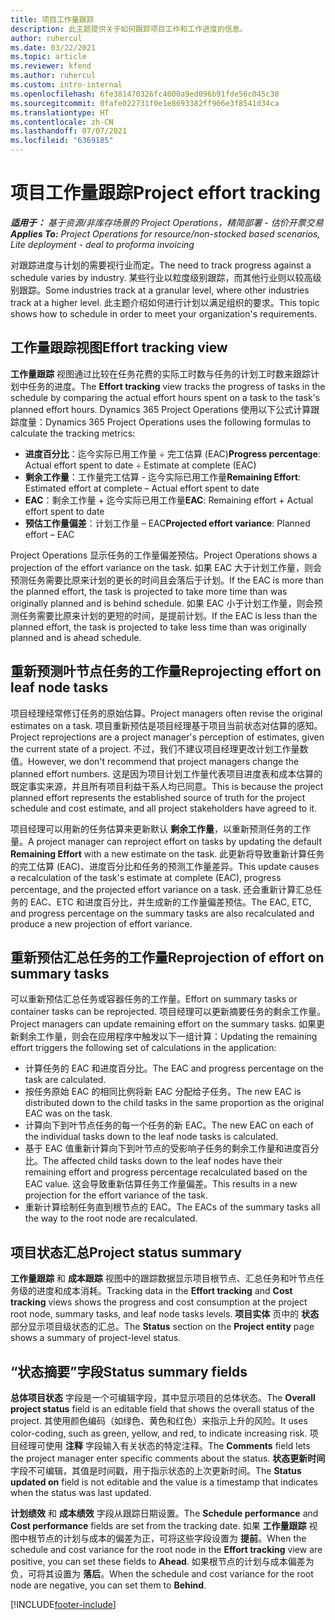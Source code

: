 ```yaml
---
title: 项目工作量跟踪
description: 此主题提供关于如何跟踪项目工作和工作进度的信息。
author: ruhercul
ms.date: 03/22/2021
ms.topic: article
ms.reviewer: kfend
ms.author: ruhercul
ms.custom: intro-internal
ms.openlocfilehash: 6fe381470326fc4000a9ed096b91fde56c045c38
ms.sourcegitcommit: 0fafe022731f0e1e8693382ff906e3f8541d34ca
ms.translationtype: HT
ms.contentlocale: zh-CN
ms.lasthandoff: 07/07/2021
ms.locfileid: "6369185"
---
```

# <a name="project-effort-tracking"></a><span data-ttu-id="408f0-103">项目工作量跟踪</span><span class="sxs-lookup"><span data-stu-id="408f0-103">Project effort tracking</span></span>

<span data-ttu-id="408f0-104">_**适用于：** 基于资源/非库存场景的 Project Operations，精简部署 - 估价开票交易_</span><span class="sxs-lookup"><span data-stu-id="408f0-104">_**Applies To:** Project Operations for resource/non-stocked based scenarios, Lite deployment - deal to proforma invoicing_</span></span>

<span data-ttu-id="408f0-105">对跟踪进度与计划的需要视行业而定。</span><span class="sxs-lookup"><span data-stu-id="408f0-105">The need to track progress against a schedule varies by industry.</span></span> <span data-ttu-id="408f0-106">某些行业以粒度级别跟踪，而其他行业则以较高级别跟踪。</span><span class="sxs-lookup"><span data-stu-id="408f0-106">Some industries track at a granular level, where other industries track at a higher level.</span></span> <span data-ttu-id="408f0-107">此主题介绍如何进行计划以满足组织的要求。</span><span class="sxs-lookup"><span data-stu-id="408f0-107">This topic shows how to schedule in order to meet your organization's requirements.</span></span>

## <a name="effort-tracking-view"></a><span data-ttu-id="408f0-108">工作量跟踪视图</span><span class="sxs-lookup"><span data-stu-id="408f0-108">Effort tracking view</span></span>

<span data-ttu-id="408f0-109">**工作量跟踪** 视图通过比较在任务花费的实际工时数与任务的计划工时数来跟踪计划中任务的进度。</span><span class="sxs-lookup"><span data-stu-id="408f0-109">The **Effort tracking** view tracks the progress of tasks in the schedule by comparing the actual effort hours spent on a task to the task's planned effort hours.</span></span> <span data-ttu-id="408f0-110">Dynamics 365 Project Operations 使用以下公式计算跟踪度量：</span><span class="sxs-lookup"><span data-stu-id="408f0-110">Dynamics 365 Project Operations uses the following formulas to calculate the tracking metrics:</span></span>

- <span data-ttu-id="408f0-111">**进度百分比**：迄今实际已用工作量 ÷ 完工估算 (EAC)</span><span class="sxs-lookup"><span data-stu-id="408f0-111">**Progress percentage**: Actual effort spent to date ÷ Estimate at complete (EAC)</span></span> 
- <span data-ttu-id="408f0-112">**剩余工作量**：工作量完工估算 - 迄今实际已用工作量</span><span class="sxs-lookup"><span data-stu-id="408f0-112">**Remaining Effort**: Estimated effort at complete – Actual effort spent to date</span></span> 
- <span data-ttu-id="408f0-113">**EAC**：剩余工作量 + 迄今实际已用工作量</span><span class="sxs-lookup"><span data-stu-id="408f0-113">**EAC**: Remaining effort + Actual effort spent to date</span></span> 
- <span data-ttu-id="408f0-114">**预估工作量偏差**：计划工作量 – EAC</span><span class="sxs-lookup"><span data-stu-id="408f0-114">**Projected effort variance**: Planned effort – EAC</span></span>

<span data-ttu-id="408f0-115">Project Operations 显示任务的工作量偏差预估。</span><span class="sxs-lookup"><span data-stu-id="408f0-115">Project Operations shows a projection of the effort variance on the task.</span></span> <span data-ttu-id="408f0-116">如果 EAC 大于计划工作量，则会预测任务需要比原来计划的更长的时间且会落后于计划。</span><span class="sxs-lookup"><span data-stu-id="408f0-116">If the EAC is more than the planned effort, the task is projected to take more time than was originally planned and is behind schedule.</span></span> <span data-ttu-id="408f0-117">如果 EAC 小于计划工作量，则会预测任务需要比原来计划的更短的时间，是提前计划。</span><span class="sxs-lookup"><span data-stu-id="408f0-117">If the EAC is less than the planned effort, the task is projected to take less time than was originally planned and is ahead schedule.</span></span>

## <a name="reprojecting-effort-on-leaf-node-tasks"></a><span data-ttu-id="408f0-118">重新预测叶节点任务的工作量</span><span class="sxs-lookup"><span data-stu-id="408f0-118">Reprojecting effort on leaf node tasks</span></span>

<span data-ttu-id="408f0-119">项目经理经常修订任务的原始估算。</span><span class="sxs-lookup"><span data-stu-id="408f0-119">Project managers often revise the original estimates on a task.</span></span> <span data-ttu-id="408f0-120">项目重新预估是项目经理基于项目当前状态对估算的感知。</span><span class="sxs-lookup"><span data-stu-id="408f0-120">Project reprojections are a project manager's perception of estimates, given the current state of a project.</span></span> <span data-ttu-id="408f0-121">不过，我们不建议项目经理更改计划工作量数值。</span><span class="sxs-lookup"><span data-stu-id="408f0-121">However, we don't recommend that project managers change the planned effort numbers.</span></span> <span data-ttu-id="408f0-122">这是因为项目计划工作量代表项目进度表和成本估算的既定事实来源，并且所有项目利益干系人均已同意。</span><span class="sxs-lookup"><span data-stu-id="408f0-122">This is because the project planned effort represents the established source of truth for the project schedule and cost estimate, and all project stakeholders have agreed to it.</span></span>

<span data-ttu-id="408f0-123">项目经理可以用新的任务估算来更新默认 **剩余工作量**，以重新预测任务的工作量。</span><span class="sxs-lookup"><span data-stu-id="408f0-123">A project manager can reproject effort on tasks by updating the default **Remaining Effort** with a new estimate on the task.</span></span> <span data-ttu-id="408f0-124">此更新将导致重新计算任务的完工估算 (EAC)、进度百分比和任务的预测工作量差异。</span><span class="sxs-lookup"><span data-stu-id="408f0-124">This update causes a recalculation of the task's estimate at complete (EAC), progress percentage, and the projected effort variance on a task.</span></span> <span data-ttu-id="408f0-125">还会重新计算汇总任务的 EAC、ETC 和进度百分比，并生成新的工作量偏差预估。</span><span class="sxs-lookup"><span data-stu-id="408f0-125">The EAC, ETC, and progress percentage on the summary tasks are also recalculated and produce a new projection of effort variance.</span></span>

## <a name="reprojection-of-effort-on-summary-tasks"></a><span data-ttu-id="408f0-126">重新预估汇总任务的工作量</span><span class="sxs-lookup"><span data-stu-id="408f0-126">Reprojection of effort on summary tasks</span></span>

<span data-ttu-id="408f0-127">可以重新预估汇总任务或容器任务的工作量。</span><span class="sxs-lookup"><span data-stu-id="408f0-127">Effort on summary tasks or container tasks can be reprojected.</span></span> <span data-ttu-id="408f0-128">项目经理可以更新摘要任务的剩余工作量。</span><span class="sxs-lookup"><span data-stu-id="408f0-128">Project managers can update remaining effort on the summary tasks.</span></span> <span data-ttu-id="408f0-129">如果更新剩余工作量，则会在应用程序中触发以下一组计算：</span><span class="sxs-lookup"><span data-stu-id="408f0-129">Updating the remaining effort triggers the following set of calculations in the application:</span></span>

- <span data-ttu-id="408f0-130">计算任务的 EAC 和进度百分比。</span><span class="sxs-lookup"><span data-stu-id="408f0-130">The EAC and progress percentage on the task are calculated.</span></span>
- <span data-ttu-id="408f0-131">按任务原始 EAC 的相同比例将新 EAC 分配给子任务。</span><span class="sxs-lookup"><span data-stu-id="408f0-131">The new EAC is distributed down to the child tasks in the same proportion as the original EAC was on the task.</span></span>
- <span data-ttu-id="408f0-132">计算向下到叶节点任务的每一个任务的新 EAC。</span><span class="sxs-lookup"><span data-stu-id="408f0-132">The new EAC on each of the individual tasks down to the leaf node tasks is calculated.</span></span> 
- <span data-ttu-id="408f0-133">基于 EAC 值重新计算向下到叶节点的受影响子任务的剩余工作量和进度百分比。</span><span class="sxs-lookup"><span data-stu-id="408f0-133">The affected child tasks down to the leaf nodes have their remaining effort and progress percentage recalculated based on the EAC value.</span></span> <span data-ttu-id="408f0-134">这会导致重新估算任务工作量偏差。</span><span class="sxs-lookup"><span data-stu-id="408f0-134">This results in a new projection for the effort variance of the task.</span></span> 
- <span data-ttu-id="408f0-135">重新计算绘制任务直到根节点的 EAC。</span><span class="sxs-lookup"><span data-stu-id="408f0-135">The EACs of the summary tasks all the way to the root node are recalculated.</span></span>


## <a name="project-status-summary"></a><span data-ttu-id="408f0-136">项目状态汇总</span><span class="sxs-lookup"><span data-stu-id="408f0-136">Project status summary</span></span>

<span data-ttu-id="408f0-137">**工作量跟踪** 和 **成本跟踪** 视图中的跟踪数据显示项目根节点、汇总任务和叶节点任务级的进度和成本消耗。</span><span class="sxs-lookup"><span data-stu-id="408f0-137">Tracking data in the **Effort tracking** and **Cost tracking** views shows the progress and cost consumption at the project root node, summary tasks, and leaf node tasks levels.</span></span> <span data-ttu-id="408f0-138">**项目实体** 页中的 **状态** 部分显示项目级状态的汇总。</span><span class="sxs-lookup"><span data-stu-id="408f0-138">The **Status** section on the **Project entity** page shows a summary of project-level status.</span></span>

## <a name="status-summary-fields"></a><span data-ttu-id="408f0-139">“状态摘要”字段</span><span class="sxs-lookup"><span data-stu-id="408f0-139">Status summary fields</span></span>

<span data-ttu-id="408f0-140">**总体项目状态** 字段是一个可编辑字段，其中显示项目的总体状态。</span><span class="sxs-lookup"><span data-stu-id="408f0-140">The **Overall project status** field is an editable field that shows the overall status of the project.</span></span> <span data-ttu-id="408f0-141">其使用颜色编码（如绿色、黄色和红色）来指示上升的风险。</span><span class="sxs-lookup"><span data-stu-id="408f0-141">It uses color-coding, such as green, yellow, and red, to indicate increasing risk.</span></span> <span data-ttu-id="408f0-142">项目经理可使用 **注释** 字段输入有关状态的特定注释。</span><span class="sxs-lookup"><span data-stu-id="408f0-142">The **Comments** field lets the project manager enter specific comments about the status.</span></span> <span data-ttu-id="408f0-143">**状态更新时间** 字段不可编辑，其值是时间戳，用于指示状态的上次更新时间。</span><span class="sxs-lookup"><span data-stu-id="408f0-143">The **Status updated on** field is not editable and the value is a timestamp that indicates when the status was last updated.</span></span>

<span data-ttu-id="408f0-144">**计划绩效** 和 **成本绩效** 字段从跟踪日期设置。</span><span class="sxs-lookup"><span data-stu-id="408f0-144">The **Schedule performance** and **Cost performance** fields are set from the tracking date.</span></span> <span data-ttu-id="408f0-145">如果 **工作量跟踪** 视图中根节点的计划与成本的偏差为正，可将这些字段设置为 **提前**。</span><span class="sxs-lookup"><span data-stu-id="408f0-145">When the schedule and cost variance for the root node in the **Effort tracking** view are positive, you can set these fields to **Ahead**.</span></span> <span data-ttu-id="408f0-146">如果根节点的计划与成本偏差为负，可将其设置为 **落后**。</span><span class="sxs-lookup"><span data-stu-id="408f0-146">When the schedule and cost variance for the root node are negative, you can set them to **Behind**.</span></span>


[!INCLUDE[footer-include](../includes/footer-banner.md)]
